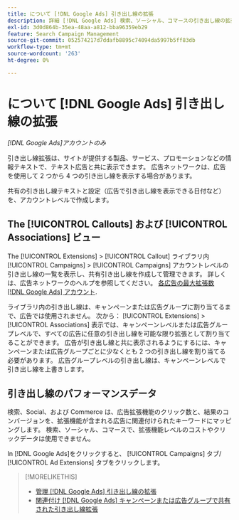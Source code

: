 ```yaml
---
title: について [!DNL Google Ads] 引き出し線の拡張
description: 詳細 [!DNL Google Ads] 検索、ソーシャル、コマースの引き出し線の拡張。
exl-id: 3d0d864b-35ea-48aa-a812-bba96359eb29
feature: Search Campaign Management
source-git-commit: 052574217d7ddafb8895c74094da5997b5ff83db
workflow-type: tm+mt
source-wordcount: '263'
ht-degree: 0%

---
```


# について [!DNL Google Ads] 引き出し線の拡張

*[!DNL Google Ads]アカウントのみ*

引き出し線拡張は、サイトが提供する製品、サービス、プロモーションなどの情報テキストで、テキスト広告と共に表示できます。 広告ネットワークは、広告を使用して 2 つから 4 つの引き出し線を表示する場合があります。

共有の引き出し線テキストと設定（広告で引き出し線を表示できる日付など）を、アカウントレベルで作成します。

## The [!UICONTROL Callouts] および [!UICONTROL Associations] ビュー

The [!UICONTROL Extensions] > [!UICONTROL Callout] ライブラリ内 [!UICONTROL Campaigns] > [!UICONTROL Campaigns] アカウントレベルの引き出し線の一覧を表示し、共有引き出し線を作成して管理できます。 詳しくは、広告ネットワークのヘルプを参照してください。 [各広告の最大拡張数 [!DNL Google Ads] アカウント](https://support.google.com/google-ads/answer/6372658?hl=en).

ライブラリ内の引き出し線は、キャンペーンまたは広告グループに割り当てるまで、広告では使用されません。 次から： [!UICONTROL Extensions] > [!UICONTROL Associations] 表示では、キャンペーンレベルまたは広告グループレベルで、すべての広告に任意の引き出し線を可能な限り拡張として割り当てることができます。 広告が引き出し線と共に表示されるようにするには、キャンペーンまたは広告グループごとに少なくとも 2 つの引き出し線を割り当てる必要があります。 広告グループレベルの引き出し線は、キャンペーンレベルで引き出し線を上書きします。

## 引き出し線のパフォーマンスデータ

検索、Social、および Commerce は、広告拡張機能のクリック数と、結果のコンバージョンを、拡張機能が含まれる広告に関連付けられたキーワードにマッピングします。 検索、ソーシャル、コマースで、拡張機能レベルのコストやクリックデータは使用できません。

In [!DNL Google Ads]をクリックすると、 [!UICONTROL Campaigns] タブ/ [!UICONTROL Ad Extensions] タブをクリックします。

>[!MORELIKETHIS]
>
>* [管理 [!DNL Google Ads] 引き出し線の拡張](callout-extension-manage.md)
>* [関連付け [!DNL Google Ads] キャンペーンまたは広告グループで共有された引き出し線拡張](callout-extension-associate.md)
